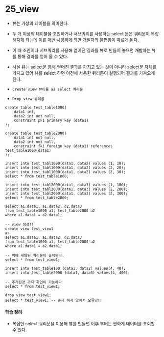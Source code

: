 # 25_view



- 뷰는 가상의 테이블을 의미한다.
- 두 개 이상의 테이블을 조인하거나 서브쿼리를 사용하는 select 문은 쿼리문이 복잡해지게 되는데 이를 매번 사용하게 되면 개발자의 불편함이 따르게 된다.
- 이 때 조인이나 서브쿼리를 사용해 얻어진 결과를 뷰로 만들어 놓으면 개발자는 뷰를 통해 결과를 얻어 올 수 있다.
- 사실 뷰는 select문 통해 얻어진 결과를 가지고 있는 것이 아니라 select문 자체를 가지고 있어 뷰를 select 하면 이전에 사용한 쿼리문이 실행되어 결과를 가져오게 된다.



- `Create view 뷰이름 as select 쿼리문`
- `Drop view 뷰이름`



```mysql
create table test_table1000(
    data1 int,
    data2 int not null,
    constraint pk1 primary key (data1)
);

create table test_table2000(
    data1 int not null,
    data2 int not null,
    constraint fk1 foreign key (data1) references test_table1000(data1)
);

insert into test_tabl1000(data1, data2) values (1, 10);
insert into test_tabl1000(data1, data2) values (2, 20);
insert into test_tabl1000(data1, data2) values (3, 30);
select * from test_table1000;

insert into test_tabl2000(data1, data3) values (1, 100);
insert into test_tabl2000(data1, data3) values (2, 200);
insert into test_tabl2000(data1, data3) values (3, 300);
select * from test_table2000;

select a1.data1, a1.data2, d2.data3
from test_table1000 a1, test_table2000 a2
where a1.data1 = a2.data1;

-- view 생성!!
create view test_view1
as
select a1.data1, a1.data2, d2.data3
from test_table1000 a1, test_table2000 a2
where a1.data1 = a2.data1;

-- 위에 세팅된 쿼리문이 출력된다.
select * from test_view1;

insert into test_table100 (data1, data2) values(4, 40);
insert into test_table2000 (data1, data3) values(4, 400);

-- 추가된것 까지 확인이 가능하다
select * from test_view1;

drop view test_view1;
select * test_view1; -- 존재 하지 않아서 오류남!! 

```



#### 학습 정리

- 복잡한 select 쿼리문을 이용해 뷰를 만들면 이후 부터는 편하게 데이터를 조회할 수 있다.	